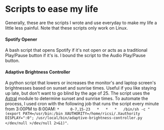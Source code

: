 # Scripts to ease my life
Generally, these are the scripts I wrote and use everyday to make my life a little less painful. Note that these scripts only work on Linux.

#### Spotify Opener
A bash script that opens Spotify if it's not open or acts as a traditional Play/Pause button if it's is.
I bound the script to the Audio Play/Pause button.

#### Adaptive Brightness Controller
A python script that lowers or increases the monitor's and laptop screen's brightnesses based on sunset and sunrise times. Useful if you like staying up late, but don't want to go blind by the age of 25. The script uses the [Astral](https://astral.readthedocs.io/en/latest/) module to determine sunset and sunrise times. To automate the process, I used cron with the following job that runs the script every minute from 3:00PM to 8:00AM: `*	 0-7,15-23	 *	 *	 *	 /bin/sh -c "(export PATH=/usr/bin:/bin XAUTHORITY=/home/ricsi/.Xauthority DISPLAY=":0"; /usr/local/bin/adaptive-brightness-controller.py </dev/null >/dev/null 2>&1)"`.

